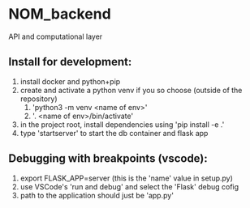 # NOM_backend
API and computational layer

## Install for development:
1. install docker and python+pip
2. create and activate a python venv if you so choose (outside of the repository)
    1. 'python3 -m venv \<name of env>'
    2. '. \<name of env>/bin/activate'
3. in the project root, install dependencies using 'pip install -e .'
4. type 'startserver' to start the db container and flask app 



## Debugging with breakpoints (vscode):
1. export FLASK_APP=server (this is the 'name' value in setup.py)
2. use VSCode's 'run and debug' and select the 'Flask' debug cofig
3. path to the application should just be 'app.py'